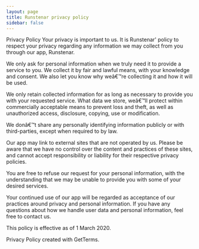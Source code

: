 ```yaml
---
layout: page
title: Runstenar privacy policy
sidebar: false
---
```


Privacy Policy
Your privacy is important to us. It is Runstenar' policy to respect your privacy regarding any information we may collect from you through our app, Runstenar.

We only ask for personal information when we truly need it to provide a service to you. We collect it by fair and lawful means, with your knowledge and consent. We also let you know why weâ€™re collecting it and how it will be used.

We only retain collected information for as long as necessary to provide you with your requested service. What data we store, weâ€™ll protect within commercially acceptable means to prevent loss and theft, as well as unauthorized access, disclosure, copying, use or modification.

We donâ€™t share any personally identifying information publicly or with third-parties, except when required to by law.

Our app may link to external sites that are not operated by us. Please be aware that we have no control over the content and practices of these sites, and cannot accept responsibility or liability for their respective privacy policies.

You are free to refuse our request for your personal information, with the understanding that we may be unable to provide you with some of your desired services.

Your continued use of our app will be regarded as acceptance of our practices around privacy and personal information. If you have any questions about how we handle user data and personal information, feel free to contact us.

This policy is effective as of 1 March 2020.

Privacy Policy created with GetTerms.